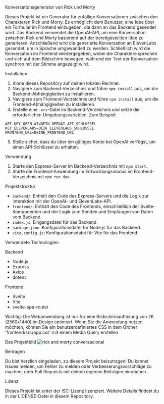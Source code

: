 Konversationsgenerator von Rick und Morty

Dieses Projekt ist ein Generator für zufällige Konversationen zwischen den Charakteren Rick und Morty. Es ermöglicht dem Benutzer, eine Idee über ein Formular im Frontend einzugeben, die dann an das Backend gesendet wird. Das Backend verwendet die OpenAI-API, um eine Konversation zwischen Rick und Morty basierend auf der bereitgestellten Idee zu generieren. Anschließend wird die generierte Konversation an ElevenLabs gesendet, um in Sprache umgewandelt zu werden. Schließlich wird die Konversation im Frontend wiedergegeben, wobei die Charaktere sprechen und sich auf dem Bildschirm bewegen, während der Text der Konversation synchron mit der Stimme angezeigt wird.

Installation

1. Klone dieses Repository auf deinen lokalen Rechner.
2. Navigiere zum Backend-Verzeichnis und führe `npm install` aus, um die Backend-Abhängigkeiten zu installieren.
3. Navigiere zum Frontend-Verzeichnis und führe `npm install` aus, um die Frontend-Abhängigkeiten zu installieren.
4. Erstelle eine `.env`-Datei im Backend-Verzeichnis und setze die erforderlichen Umgebungsvariablen. Zum Beispiel:
```
API_KEY_OPEN_AI=DEIN_OPENAI_API_SCHLÜSSEL
KEY_ELEVENLABS=DEIN_ELEVENLABS_SCHLÜSSEL
FRONTEND_URL=DEINE_FRONTEND_URL
```
5. Stelle sicher, dass du über ein gültiges Konto bei OpenAI verfügst, um einen API-Schlüssel zu erhalten.

Verwendung

1. Starte den Express-Server im Backend-Verzeichnis mit `npm start`.
2. Starte die Frontend-Anwendung im Entwicklungsmodus im Frontend-Verzeichnis mit `npm run dev`.

Projektstruktur

- `backend/`: Enthält den Code des Express-Servers und die Logik zur Interaktion mit der OpenAI- und ElevenLabs-API.
- `frontend/`: Enthält den Code des Frontends, einschließlich der Svelte-Komponenten und der Logik zum Senden und Empfangen von Daten vom Backend.
- `index.js`: Eingangsdatei für das Backend.
- `package.json`: Konfigurationsdatei für Node.js für das Backend.
- `vite.config.js`: Konfigurationsdatei für Vite für das Frontend.

Verwendete Technologien

Backend

- Node.js
- Express
- Axios
- dotenv

Frontend

- Svelte
- Vite
- svelte-spa-router

Wichtig: Die Webanwendung ist nur für eine Bildschirmauflösung von 2K (2560x1440) im Design optimiert. Wenn Sie die Anwendung nutzen möchten, können Sie ein benutzerdefiniertes CSS in dem Ordner 'frontend/src/app.css' mit einem Media Query erstellen

Das Projektbild
![rick and morty conversacional](https://github.com/kyleakaly/Rick-und-Morty-Konversationsgenerator-mit-KI-und-Sprachausgabe/assets/101314155/0d71420b-a4c6-4f0b-96e4-72ccdb6c3a92)

Beitragen

Du bist herzlich eingeladen, zu diesem Projekt beizutragen! Du kannst Issues melden, um Fehler zu melden oder Verbesserungsvorschläge zu machen, oder Pull Requests mit deinen eigenen Beiträgen einreichen.

Lizenz

Dieses Projekt ist unter der ISC-Lizenz lizenziert. Weitere Details findest du in der LICENSE-Datei in diesem Repository.
